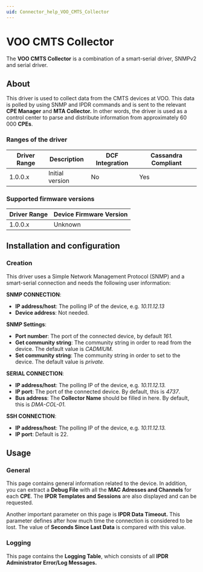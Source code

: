 ```yaml
---
uid: Connector_help_VOO_CMTS_Collector
---
```


# VOO CMTS Collector

The **VOO CMTS Collector** is a combination of a smart-serial driver, SNMPv2 and serial driver.

## About

This driver is used to collect data from the CMTS devices at VOO. This data is polled by using SNMP and IPDR commands and is sent to the relevant **CPE Manager** and **MTA Collector.** In other words, the driver is used as a control center to parse and distribute information from approximately 60 000 **CPEs**.

### Ranges of the driver

| **Driver Range** | **Description** | **DCF Integration** | **Cassandra Compliant** |
|------------------|-----------------|---------------------|-------------------------|
| 1.0.0.x          | Initial version | No                  | Yes                     |

### Supported firmware versions

| **Driver Range** | **Device Firmware Version** |
|------------------|-----------------------------|
| 1.0.0.x          | Unknown                     |

## Installation and configuration

### Creation

This driver uses a Simple Network Management Protocol (SNMP) and a smart-serial connection and needs the following user information:

**SNMP CONNECTION**:

- **IP address/host**: The polling IP of the device, e.g. *10.11.12.13*
- **Device address**: Not needed.

**SNMP Settings**:

- **Port number**: The port of the connected device, by default *161.*
- **Get community string**: The community string in order to read from the device. The default value is *CADMIUM*.
- **Set community string**: The community string in order to set to the device. The default value is *private.*

**SERIAL CONNECTION**:

- **IP address/host**: The polling IP of the device, e.g. *10.11.12.13.*
- **IP port**: The port of the connected device. By default, this is *4737*.
- **Bus address**: The **Collector Name** should be filled in here. By default, this is *DMA-COL-01*.

**SSH CONNECTION**:

- **IP address/host**: The polling IP of the device, e.g. *10.11.12.13.*
- **IP port**: Default is 22.

## Usage

### General

This page contains general information related to the device. In addition, you can extract a **Debug File** with all the **MAC Adresses and Channels** for each **CPE**. The **IPDR Templates and Sessions** are also displayed and can be requested.

Another important parameter on this page is **IPDR Data Timeout.** This parameter defines after how much time the connection is considered to be lost. The value of **Seconds Since Last Data** is compared with this value.

### Logging

This page contains the **Logging Table**, which consists of all **IPDR Administrator Error/Log Messages.**
